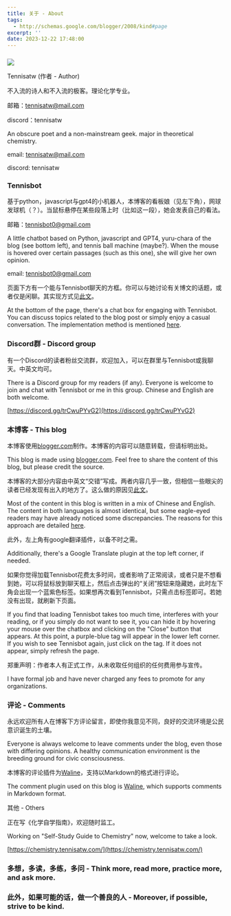 ```yaml
---
title: 关于 - About
tags:
  - http://schemas.google.com/blogger/2008/kind#page
excerpt: ''
date: 2023-12-22 17:48:00
---
```


<!-- more -->
### 

[![](https://blogger.googleusercontent.com/img/b/R29vZ2xl/AVvXsEipu_-3zAPfm_0vzwJSC-IMN3X3HvFSKYzsJ-U26-0CopvYw2cZG8FTFJytwC649Rm2Iv91022I9jk5RyV-MG4EB-eJkR6vvz-XcWyJKTDbA9RQ6yCh7kHskRfOynP2C0mGcK0_WF8S7MSieRmdcnmYDjVAE4BU8s0if0nLRaDXJr3L-6yHo69kMv-d/w148-h148/avatar.png)](https://blogger.googleusercontent.com/img/b/R29vZ2xl/AVvXsEipu_-3zAPfm_0vzwJSC-IMN3X3HvFSKYzsJ-U26-0CopvYw2cZG8FTFJytwC649Rm2Iv91022I9jk5RyV-MG4EB-eJkR6vvz-XcWyJKTDbA9RQ6yCh7kHskRfOynP2C0mGcK0_WF8S7MSieRmdcnmYDjVAE4BU8s0if0nLRaDXJr3L-6yHo69kMv-d/s700/avatar.png)

Tennisatw (作者 - Author)

不入流的诗人和不入流的极客。理论化学专业。

邮箱：tennisatw@mail.com

discord：tennisatw

An obscure poet and a non-mainstream geek. major in theoretical chemistry.

email: tennisatw@mail.com

discord: tennisatw

  

### Tennisbot

基于python，javascript与gpt4的小机器人，本博客的看板娘（见左下角），网球发球机（？）。当鼠标悬停在某些段落上时（比如这一段），她会发表自己的看法。

邮箱：tennisbot0@gmail.com

A little chatbot based on Python, javascript and GPT4, yuru-chara of the blog (see bottom left), and tennis ball machine (maybe?). When the mouse is hovered over certain passages (such as this one), she will give her own opinion.

email: tennisbot0@gmail.com

  

页面下方有一个能与Tennisbot聊天的方框。你可以与她讨论有关博文的话题，或者仅是闲聊。其实现方式见[此文](https://blog.tennisatw.com/2024/02/chatgpt-0.html)。

At the bottom of the page, there's a chat box for engaging with Tennisbot. You can discuss topics related to the blog post or simply enjoy a casual conversation. The implementation method is mentioned [here](https://blog.tennisatw.com/2024/02/chatgpt-0.html).

  

### **Discord群 - Discord group**

有一个Discord的读者粉丝交流群，欢迎加入，可以在群里与Tennisbot或我聊天。中英文均可。

There is a Discord group for my readers (if any). Everyone is welcome to join and chat with Tennisbot or me in this group. Chinese and English are both welcome.

[https://discord.gg/trCwuPYvG2](https://discord.gg/trCwuPYvG2)

  

### 本博客 - This blog

本博客使用[blogger.com](http://blogger.com)制作。本博客的内容可以随意转载，但请标明出处。

This blog is made using [blogger.com](http://blogger.com). Feel free to share the content of this blog, but please credit the source. 

  

本博客的大部分内容由中英文“交错”写成。两者内容几乎一致，但相信一些眼尖的读者已经发现有出入的地方了。这么做的原因见[此文](https://blog.tennisatw.com/2023/08/tool-recommendation-immersive-translate.html)。

Most of the content in this blog is written in a mix of Chinese and English. The content in both languages is almost identical, but some eagle-eyed readers may have already noticed some discrepancies. The reasons for this approach are detailed [here](https://blog.tennisatw.com/2023/08/tool-recommendation-immersive-translate.html).

  

此外，左上角有google翻译插件，以备不时之需。

Additionally, there's a Google Translate plugin at the top left corner, if needed.

  

如果你觉得加载Tennisbot花费太多时间，或者影响了正常阅读，或者只是不想看到她，可以将鼠标放到聊天框上，然后点击弹出的“关闭”按钮来隐藏她，此时左下角会出现一个蓝紫色标签。如果想再次看到Tennisbot，只需点击标签即可。若她没有出现，就刷新下页面。

If you find that loading Tennisbot takes too much time, interferes with your reading, or if you simply do not want to see it, you can hide it by hovering your mouse over the chatbox and clicking on the "Close" button that appears. At this point, a purple-blue tag will appear in the lower left corner. If you wish to see Tennisbot again, just click on the tag. If it does not appear, simply refresh the page.

  

郑重声明：作者本人有正式工作，从未收取任何组织的任何费用参与宣传。

I have formal job and have never charged any fees to promote for any organizations.

  

### 评论 - Comments

永远欢迎所有人在博客下方评论留言，即使你我意见不同，良好的交流环境是公民意识诞生的土壤。

Everyone is always welcome to leave comments under the blog, even those with differing opinions. A healthy communication environment is the breeding ground for civic consciousness.

  

本博客的评论插件为[Waline](https://waline.js.org/)，支持以Markdown的格式进行评论。

The comment plugin used on this blog is [Waline](https://waline.js.org/en/), which supports comments in Markdown format.

  

其他 - Others

正在写《化学自学指南》，欢迎随时监工。

Working on "Self-Study Guide to Chemistry" now, welcome to take a look.

[https://chemistry.tennisatw.com/](https://chemistry.tennisatw.com/)

  

### 多想，多读，多练，多问 - Think more, read more, practice more, and ask more.

### 此外，如果可能的话，做一个善良的人 - Moreover, if possible, strive to be kind.

###